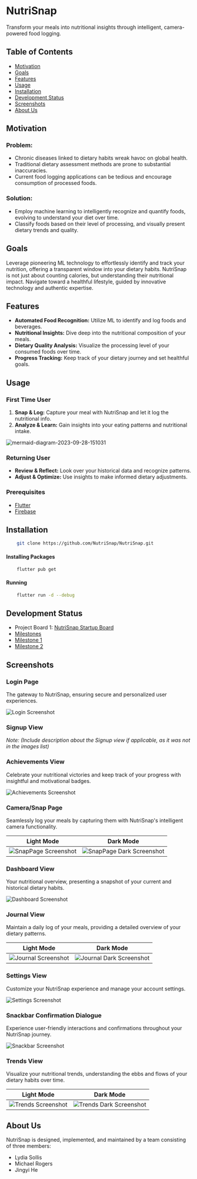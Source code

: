 # NutriSnap

Transform your meals into nutritional insights through intelligent, camera-powered food logging.

## Table of Contents

- [Motivation](#motivation)
- [Goals](#goals)
- [Features](#features)
- [Usage](#usage)
- [Installation](#installation)
- [Development Status](#development-status)
- [Screenshots](#screenshots)
- [About Us](#about-us)

## Motivation

### Problem:

- Chronic diseases linked to dietary habits wreak havoc on global health.
- Traditional dietary assessment methods are prone to substantial inaccuracies.
- Current food logging applications can be tedious and encourage consumption of processed foods.

### Solution:

- Employ machine learning to intelligently recognize and quantify foods, evolving to understand your diet over time.
- Classify foods based on their level of processing, and visually present dietary trends and quality.

<!-- ![Solution Screenshot](/path_to/solution_screenshot.png) -->

## Goals

Leverage pioneering ML technology to effortlessly identify and track your nutrition, offering a transparent window into your dietary habits. NutriSnap is not just about counting calories, but understanding their nutritional impact. Navigate toward a healthful lifestyle, guided by innovative technology and authentic expertise.

## Features

- **Automated Food Recognition:** Utilize ML to identify and log foods and beverages.
- **Nutritional Insights:** Dive deep into the nutritional composition of your meals.
- **Dietary Quality Analysis:** Visualize the processing level of your consumed foods over time.
- **Progress Tracking:** Keep track of your dietary journey and set healthful goals.

## Usage

### First Time User

1. **Snap & Log:** Capture your meal with NutriSnap and let it log the nutritional info.
2. **Analyze & Learn:** Gain insights into your eating patterns and nutritional intake.

![mermaid-diagram-2023-09-28-151031](https://github.com/NutriSnap/NutriSnap.github.io/assets/60171929/25d8ec44-861f-4571-96cc-f0004db4b637)

### Returning User

- **Review & Reflect:** Look over your historical data and recognize patterns.
- **Adjust & Optimize:** Use insights to make informed dietary adjustments.

### Prerequisites

- [Flutter](https://flutter.dev/docs/get-started/install)
- [Firebase](https://firebase.google.com/docs/flutter/setup)

## Installation

```bash
    git clone https://github.com/NutriSnap/NutriSnap.git
```

#### Installing Packages

```bash
    flutter pub get
```

#### Running

```bash
    flutter run -d --debug
```

## Development Status

- Project Board 1: [NutriSnap Startup Board](https://github.com/orgs/NutriSnap/projects/1/views/2)
- [Milestones](https://github.com/NutriSnap/NutriSnap/milestones)
- [Milestone 1](https://github.com/NutriSnap/NutriSnap/milestone/1)
- [Milestone 2](https://github.com/NutriSnap/NutriSnap/milestone/2)

## Screenshots

### Login Page

The gateway to NutriSnap, ensuring secure and personalized user experiences.

![Login Screenshot](LoginPage.png)

### Signup View

_Note: (Include description about the Signup view if applicable, as it was not in the images list)_

### Achievements View

Celebrate your nutritional victories and keep track of your progress with insightful and motivational badges.

![Achievements Screenshot](images/Acheivements.png)

### Camera/Snap Page

Seamlessly log your meals by capturing them with NutriSnap's intelligent camera functionality.

|                 Light Mode                  |                       Dark Mode                       |
| :-----------------------------------------: | :---------------------------------------------------: |
| ![SnapPage Screenshot](images/SnapPage.png) | ![SnapPage Dark Screenshot](images/SnapPage-Dark.png) |

<!--
### Coach View

Gain insights and advice from your virtual nutritional guide, assisting you on your healthful journey.

![Coach Screenshot](images/Coach.png) -->

### Dashboard View

Your nutritional overview, presenting a snapshot of your current and historical dietary habits.

![Dashboard Screenshot](images/Dashboard.png)

### Journal View

Maintain a daily log of your meals, providing a detailed overview of your dietary patterns.

|                Light Mode                 |                      Dark Mode                      |
| :---------------------------------------: | :-------------------------------------------------: |
| ![Journal Screenshot](images/Journal.png) | ![Journal Dark Screenshot](images/Journal-Dark.png) |

### Settings View

Customize your NutriSnap experience and manage your account settings.

![Settings Screenshot](images/Settings.png)

### Snackbar Confirmation Dialogue

Experience user-friendly interactions and confirmations throughout your NutriSnap journey.

![Snackbar Screenshot](images/Snackbar-Confirm-Dialogue.png)

### Trends View

Visualize your nutritional trends, understanding the ebbs and flows of your dietary habits over time.

|               Light Mode                |                     Dark Mode                     |
| :-------------------------------------: | :-----------------------------------------------: |
| ![Trends Screenshot](images/Trends.png) | ![Trends Dark Screenshot](images/Trends-Dark.png) |

## About Us

NutriSnap is designed, implemented, and maintained by a team consisting of three members:

- Lydia Sollis
- Michael Rogers
- Jingyi He
